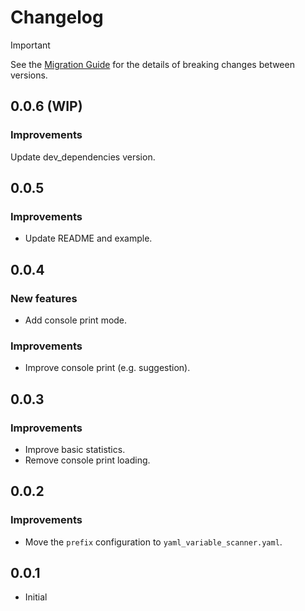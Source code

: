 # Changelog

> [!IMPORTANT]  
> See the [Migration Guide](guides/migration_guide.md) for the details of breaking changes between versions.

## 0.0.6 (WIP)

### Improvements

Update dev_dependencies version.

## 0.0.5

### Improvements

- Update README and example.

## 0.0.4

### New features

- Add console print mode.

### Improvements

- Improve console print (e.g. suggestion).

## 0.0.3

### Improvements

- Improve basic statistics.
- Remove console print loading.

## 0.0.2

### Improvements

- Move the `prefix` configuration to `yaml_variable_scanner.yaml`.

## 0.0.1

- Initial